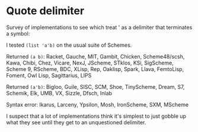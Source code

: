 # Quote delimiter

Survey of implementations to see which treat ' as a delimiter that terminates a symbol:

I tested `(list 'a'b)` on the usual suite of Schemes.

Returned `(a b)`:  Racket, Gauche, MIT, Gambit, Chicken, Scheme48/scsh,
Kawa, Chibi, Chez, Vicare, NexJ, JScheme, STklos, KSi, SigScheme, Scheme 9, RScheme, BDC,
XLisp, Rep, Oaklisp, Spark, Llava, FemtoLisp, Foment, Owl Lisp, Sagittarius, LIPS

Returned `(a'b)`:  Bigloo, Guile, SISC, SCM, Shoe, TinyScheme, Dream,
S7, Schemik, Elk, UMB, VX, Sizzle, Dfsch, Inlab

Syntax error: Ikarus, Larceny, Ypsilon, Mosh, IronScheme, SXM, MScheme

I suspect that a lot of implementations think it's simplest to
just gobble up what they see until they get to an unquestioned
delimiter.
